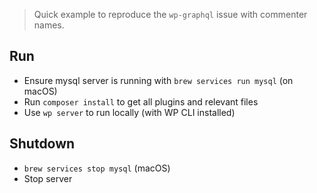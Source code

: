 > Quick example to reproduce the `wp-graphql` issue with commenter names.

## Run

- Ensure mysql server is running with `brew services run mysql` (on macOS)
- Run `composer install` to get all plugins and relevant files
- Use `wp server` to run locally (with WP CLI installed)

## Shutdown

- `brew services stop mysql` (macOS)
- Stop server
